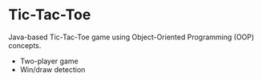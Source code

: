 # Tic-Tac-Toe

Java-based Tic-Tac-Toe game using Object-Oriented Programming (OOP) concepts.

- Two-player game
- Win/draw detection
